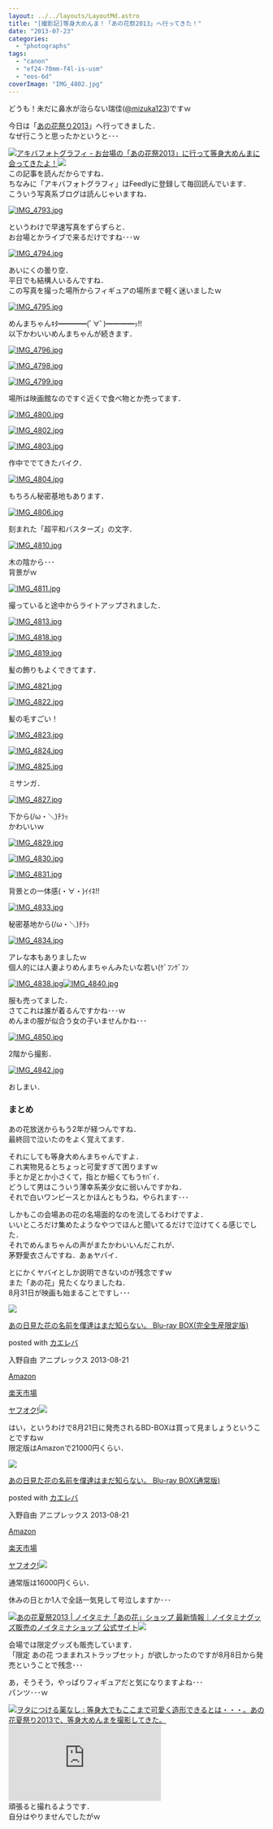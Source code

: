 ```yaml
---
layout: ../../layouts/LayoutMd.astro
title: "[撮影記]等身大めんま！「あの花祭2013」へ行ってきた！"
date: "2013-07-23"
categories: 
  - "photographs"
tags: 
  - "canon"
  - "ef24-70mm-f4l-is-usm"
  - "eos-6d"
coverImage: "IMG_4802.jpg"
---
```


どうも！未だに鼻水が治らない瑞佳([@mizuka123](https://twitter.com/mizuka123))ですｗ

今日は「[あの花祭り2013](http://www.anohana.jp/event2013/)」へ行ってきました．  
なぜ行こうと思ったかというと･･･

[![](http://capture.heartrails.com/150x130/shadow?http://www.akibaphotography.net/archives/4104)](http://www.akibaphotography.net/archives/4104)[アキバフォトグラフィ - お台場の「あの花祭2013」に行って等身大めんまに会ってきたよ！](http://www.akibaphotography.net/archives/4104)[![](http://b.hatena.ne.jp/entry/image/http://www.akibaphotography.net/archives/4104)](http://b.hatena.ne.jp/entry/http://www.akibaphotography.net/archives/4104)  
この記事を読んだからですね．  
ちなみに「アキバフォトグラフィ」はFeedlyに登録して毎回読んでいます．  
こういう写真系ブログは読んじゃいますね．

[![IMG_4793.jpg](/wp/images/9351878498_74fc76ce72_b.jpg)](http://www.flickr.com/photos/67522130@N08/9351878498/ "IMG_4793.jpg")

というわけで早速写真をずらずらと．  
お台場とかライブで来るだけですね･･･ｗ

[![IMG_4794.jpg](/wp/images/9349098749_2c98978114_b.jpg)](http://www.flickr.com/photos/67522130@N08/9349098749/ "IMG_4794.jpg")

あいにくの曇り空．  
平日でも結構人いるんですね．  
この写真を撮った場所からフィギュアの場所まで軽く迷いましたｗ

[![IMG_4795.jpg](/wp/images/9351880952_b02be51b67_b.jpg)](http://www.flickr.com/photos/67522130@N08/9351880952/ "IMG_4795.jpg")

めんまちゃんｷﾀ━━━━(ﾟ∀ﾟ)━━━━ｯ!!  
以下かわいいめんまちゃんが続きます．

[![IMG_4796.jpg](/wp/images/9351882080_d25274d6d2_b.jpg)](http://www.flickr.com/photos/67522130@N08/9351882080/ "IMG_4796.jpg")

[![IMG_4798.jpg](/wp/images/9349103211_c5f6a88ee3_b.jpg)](http://www.flickr.com/photos/67522130@N08/9349103211/ "IMG_4798.jpg")

[![IMG_4799.jpg](/wp/images/9349104173_236b8dc946_b.jpg)](http://www.flickr.com/photos/67522130@N08/9349104173/ "IMG_4799.jpg")

場所は映画館なのですぐ近くで食べ物とか売ってます．

[![IMG_4800.jpg](/wp/images/9351886474_8f83cfbf0d_b.jpg)](http://www.flickr.com/photos/67522130@N08/9351886474/ "IMG_4800.jpg")

[![IMG_4802.jpg](/wp/images/9351888934_00d1822114_b.jpg)](http://www.flickr.com/photos/67522130@N08/9351888934/ "IMG_4802.jpg")

[![IMG_4803.jpg](/wp/images/9349108733_ccfae1b6f9_b.jpg)](http://www.flickr.com/photos/67522130@N08/9349108733/ "IMG_4803.jpg")

作中ででてきたバイク．

[![IMG_4804.jpg](/wp/images/9351892118_eeb6a2e704_b.jpg)](http://www.flickr.com/photos/67522130@N08/9351892118/ "IMG_4804.jpg")

もちろん秘密基地もあります．

[![IMG_4806.jpg](/wp/images/9351895222_e1147f213e_b.jpg)](http://www.flickr.com/photos/67522130@N08/9351895222/ "IMG_4806.jpg")

刻まれた「超平和バスターズ」の文字．

[![IMG_4810.jpg](/wp/images/9349119783_3fe1cd2e0d_b.jpg)](http://www.flickr.com/photos/67522130@N08/9349119783/ "IMG_4810.jpg")

木の陰から･･･  
背景がｗ

[![IMG_4811.jpg](/wp/images/9351902470_e6b3bf638c_b.jpg)](http://www.flickr.com/photos/67522130@N08/9351902470/ "IMG_4811.jpg")

撮っていると途中からライトアップされました．

[![IMG_4813.jpg](/wp/images/9351905942_5b86d06463_b.jpg)](http://www.flickr.com/photos/67522130@N08/9351905942/ "IMG_4813.jpg")

[![IMG_4818.jpg](/wp/images/9349130185_33a2964f24_b.jpg)](http://www.flickr.com/photos/67522130@N08/9349130185/ "IMG_4818.jpg")

[![IMG_4819.jpg](/wp/images/9351912542_51cfbc32e2_b.jpg)](http://www.flickr.com/photos/67522130@N08/9351912542/ "IMG_4819.jpg")

髪の飾りもよくできてます．

[![IMG_4821.jpg](/wp/images/9349133479_cc2c1318ff_b.jpg)](http://www.flickr.com/photos/67522130@N08/9349133479/ "IMG_4821.jpg")

[![IMG_4822.jpg](/wp/images/9351915658_080d2eaca3_b.jpg)](http://www.flickr.com/photos/67522130@N08/9351915658/ "IMG_4822.jpg")

髪の毛すごい！

[![IMG_4823.jpg](/wp/images/9349135345_2e40429110_b.jpg)](http://www.flickr.com/photos/67522130@N08/9349135345/ "IMG_4823.jpg")

[![IMG_4824.jpg](/wp/images/9349136237_f86a43f9ec_b.jpg)](http://www.flickr.com/photos/67522130@N08/9349136237/ "IMG_4824.jpg")

[![IMG_4825.jpg](/wp/images/9351918488_89f04e8bcf_b.jpg)](http://www.flickr.com/photos/67522130@N08/9351918488/ "IMG_4825.jpg")

ミサンガ．

[![IMG_4827.jpg](/wp/images/9349139253_9489b81035_b.jpg)](http://www.flickr.com/photos/67522130@N08/9349139253/ "IMG_4827.jpg")

下から(/ω・＼)ﾁﾗｯ  
かわいいｗ

[![IMG_4829.jpg](/wp/images/9349141145_518fc9e794_b.jpg)](http://www.flickr.com/photos/67522130@N08/9349141145/ "IMG_4829.jpg")

[![IMG_4830.jpg](/wp/images/9349142445_d25ee2cd5b_b.jpg)](http://www.flickr.com/photos/67522130@N08/9349142445/ "IMG_4830.jpg")

[![IMG_4831.jpg](/wp/images/9351924916_48167f151d_b.jpg)](http://www.flickr.com/photos/67522130@N08/9351924916/ "IMG_4831.jpg")

背景との一体感(・∀・)ｲｲﾈ!!

[![IMG_4833.jpg](/wp/images/9349145801_479d26c52f_b.jpg)](http://www.flickr.com/photos/67522130@N08/9349145801/ "IMG_4833.jpg")

秘密基地から(/ω・＼)ﾁﾗｯ

[![IMG_4834.jpg](/wp/images/9349147287_f9d451b3fd_b.jpg)](http://www.flickr.com/photos/67522130@N08/9349147287/ "IMG_4834.jpg")

アレな本もありましたｗ  
個人的には人妻よりめんまちゃんみたいな若い(ｹﾞﾌﾝｹﾞﾌﾝ

[![IMG_4838.jpg](/wp/images/9349151395_3b4f93c07d_b.jpg)](http://www.flickr.com/photos/67522130@N08/9349151395/ "IMG_4838.jpg")[![IMG_4840.jpg](/wp/images/9349152359_752b4906c5_b.jpg)](http://www.flickr.com/photos/67522130@N08/9349152359/ "IMG_4840.jpg")

服も売ってました．  
さてこれは誰が着るんですかね･･･ｗ  
めんまの服が似合う女の子いませんかね･･･

[![IMG_4850.jpg](/wp/images/9349153313_1c771e9d84_b.jpg)](http://www.flickr.com/photos/67522130@N08/9349153313/ "IMG_4850.jpg")

2階から撮影．

[![IMG_4842.jpg](/wp/images/9349256393_55642bfd0a_b.jpg)](http://www.flickr.com/photos/67522130@N08/9349256393/ "IMG_4842.jpg")

おしまい．

### まとめ

あの花放送からもう2年が経つんですね．  
最終回で泣いたのをよく覚えてます．

それにしても等身大めんまちゃんですよ．  
これ実物見るとちょっと可愛すぎて困りますｗ  
手とか足とか小さくて，指とか細くてもうﾔﾊﾞｲ．  
どうして男はこういう薄幸系美少女に弱いんですかね．  
それで白いワンピースとかほんともうね，やられます･･･

しかもこの会場あの花の名場面的なのを流してるわけですよ．  
いいところだけ集めたようなやつでほんと聞いてるだけで泣けてくる感じでした．  
それでめんまちゃんの声がまたかわいいんだこれが．  
茅野愛衣さんですね．あぁヤバイ．

とにかくヤバイとしか説明できないのが残念ですｗ  
また「あの花」見たくなりましたね．  
8月31日が映画も始まることですし･･･

[![](/wp/images/51rTG%2BccWfL._SL160_.jpg)](https://www.amazon.co.jp/exec/obidos/ASIN/B00D381J0G/mizuka123-22/ref=nosim/)

[あの日見た花の名前を僕達はまだ知らない。 Blu-ray BOX(完全生産限定版)](https://www.amazon.co.jp/exec/obidos/ASIN/B00D381J0G/mizuka123-22/ref=nosim/)

posted with [カエレバ](http://kaereba.com)

入野自由 アニプレックス 2013-08-21

[Amazon](http://www.amazon.co.jp/gp/search?keywords=Blu-ray%20BOX&__mk_ja_JP=%83J%83%5E%83J%83i&tag=mizuka123-22 "アマゾン")

[楽天市場](http://hb.afl.rakuten.co.jp/hgc/032b53ee.4b34c5ee.0f4a541e.f440145e/?pc=http%3A%2F%2Fsearch.rakuten.co.jp%2Fsearch%2Fmall%2FBlu-ray%2520BOX%2F-%2Ff.1-p.1-s.1-sf.0-st.A-v.2%3Fx%3D0%26scid%3Daf_ich_link_urltxt%26m%3Dhttp%3A%2F%2Fm.rakuten.co.jp%2F "楽天市場")

[ヤフオク!![](//ad.jp.ap.valuecommerce.com/servlet/gifbanner?sid=3066752&pid=881990645)](//ck.jp.ap.valuecommerce.com/servlet/referral?sid=3066752&pid=881990645&vc_url=http%3A%2F%2Fauctions.search.yahoo.co.jp%2Fsearch%3Fvo%3D%26ve%3D%26auccat%3D0%26aucminprice%3D%26aucmaxprice%3D%26aucmin_bidorbuy_price%3D%26aucmax_bidorbuy_price%3D%26loc_cd%3D0%26abatch%3D0%26istatus%3D0%26filtered%3D1%26ei%3DUTF-8%26tab_ex%3Dcommerce%26va%3DBlu-ray%2520BOX "ヤフオク!")

はい，というわけで8月21日に発売されるBD-BOXは買って見ましょうということですねｗ  
限定版はAmazonで21000円くらい．

[![](/wp/images/515V7h2cIZL._SL160_.jpg)](https://www.amazon.co.jp/exec/obidos/ASIN/B00D2QEXBG/mizuka123-22/ref=nosim/)

[あの日見た花の名前を僕達はまだ知らない。 Blu-ray BOX(通常版)](https://www.amazon.co.jp/exec/obidos/ASIN/B00D2QEXBG/mizuka123-22/ref=nosim/)

posted with [カエレバ](http://kaereba.com)

入野自由 アニプレックス 2013-08-21

[Amazon](http://www.amazon.co.jp/gp/search?keywords=Blu-ray%20BOX&__mk_ja_JP=%83J%83%5E%83J%83i&tag=mizuka123-22 "アマゾン")

[楽天市場](http://hb.afl.rakuten.co.jp/hgc/032b53ee.4b34c5ee.0f4a541e.f440145e/?pc=http%3A%2F%2Fsearch.rakuten.co.jp%2Fsearch%2Fmall%2FBlu-ray%2520BOX%2F-%2Ff.1-p.1-s.1-sf.0-st.A-v.2%3Fx%3D0%26scid%3Daf_ich_link_urltxt%26m%3Dhttp%3A%2F%2Fm.rakuten.co.jp%2F "楽天市場")

[ヤフオク!![](//ad.jp.ap.valuecommerce.com/servlet/gifbanner?sid=3066752&pid=881990645)](//ck.jp.ap.valuecommerce.com/servlet/referral?sid=3066752&pid=881990645&vc_url=http%3A%2F%2Fauctions.search.yahoo.co.jp%2Fsearch%3Fvo%3D%26ve%3D%26auccat%3D0%26aucminprice%3D%26aucmaxprice%3D%26aucmin_bidorbuy_price%3D%26aucmax_bidorbuy_price%3D%26loc_cd%3D0%26abatch%3D0%26istatus%3D0%26filtered%3D1%26ei%3DUTF-8%26tab_ex%3Dcommerce%26va%3DBlu-ray%2520BOX "ヤフオク!")

通常版は16000円くらい．

休みの日とか1人で全話一気見して号泣しますか･･･

[![](http://capture.heartrails.com/150x130/shadow?http://www.noitamina-shop.com/event/id/1)](http://www.noitamina-shop.com/event/id/1)[あの花夏祭2013 | ノイタミナ「あの花」ショップ 最新情報｜ノイタミナグッズ販売のノイタミナショップ 公式サイト](http://www.noitamina-shop.com/event/id/1)[![](http://b.hatena.ne.jp/entry/image/http://www.noitamina-shop.com/event/id/1)](http://b.hatena.ne.jp/entry/http://www.noitamina-shop.com/event/id/1)  
  

会場では限定グッズも販売しています．  
「限定 あの花 つままれストラップセット」が欲しかったのですが8月8日から発売ということで残念･･･

あ，そうそう，やっぱりフィギュアだと気になりますよね･･･  
パンツ･･･ｗ

[![](http://capture.heartrails.com/150x130/shadow?http://blog.livedoor.jp/nichirou/archives/53982156.html)](http://blog.livedoor.jp/nichirou/archives/53982156.html)[ヲタにつける薬なし : 等身大でもここまで可愛く造形できるとは・・・。あの花夏祭り2013で、等身大めんまを撮影してきた。](http://blog.livedoor.jp/nichirou/archives/53982156.html)[![](http://b.hatena.ne.jp/entry/image/http://blog.livedoor.jp/nichirou/archives/53982156.html)](http://b.hatena.ne.jp/entry/http://blog.livedoor.jp/nichirou/archives/53982156.html)  
頑張ると撮れるようです．  
自分はやりませんでしたがｗ
